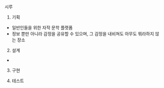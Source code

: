 시루

1. 기획
- 일반인들을 위한 자작 문학 플랫폼
- 정보 뿐만 아니라 감정을 공유할 수 있으며, 그 감정을 내비쳐도 아무도 뭐라하지 않는 장소

2. 설계
- 

3. 구현


4. 테스트

 
